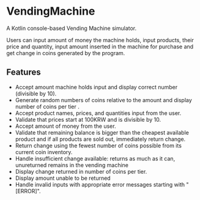 # VendingMachine



A Kotlin console-based Vending Machine simulator.

Users can input amount of money the machine holds, input products, their price and quantity, input amount inserted in the machine for purchase and get change in coins generated by the program.


## Features

- Accept amount machine holds input and display correct number (divisible by 10).
- Generate random numbers of coins relative to the amount and display number of coins per tier .
- Accept product names, prices, and quantities input from the user.
- Validate that prices start at 100KRW and is divisible by 10.
- Accept amount of money from the user.
- Validate that remaining balance is bigger than the cheapest available product and if all products are sold out, immediately return change.
- Return change using the fewest number of coins possible from its current coin inventory.
- Handle insufficient change available: returns as much as it can, unureturned remains in the vending machine 
- Display change returned in number of coins per tier.
- Display amount unable to be returned
- Handle invalid inputs with appropriate error messages starting with "[ERROR]".
